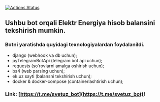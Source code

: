 [![Actions Status](https://github.com/olimboy/svetuz_bot/workflows/Deploy%20SSH%20Server/badge.svg)](https://github.com/olimboy/svetuz_bot/actions)


## Ushbu bot orqali Elektr Energiya hisob balansini tekshirish mumkin.
### Botni yaratishda quyidagi texnologiyalardan foydalanildi.

- django (webhook va db uchun);
- pyTelegramBotApi (telegram bot api uchun);
- requests (so'rovlarni amalga oshirish uchun);
- bs4 (web parsing uchun);
- ek.uz sayti (balansni tekshirish uchun);
- docker & docker-compose (containerlashtirish uchun);


### Link: [https://t.me/svetuz_bot](https://t.me/svetuz_bot)!
